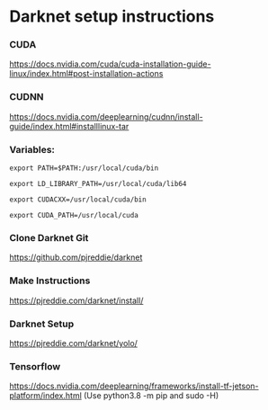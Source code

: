 # Darknet setup instructions

### CUDA
https://docs.nvidia.com/cuda/cuda-installation-guide-linux/index.html#post-installation-actions


### CUDNN
https://docs.nvidia.com/deeplearning/cudnn/install-guide/index.html#installlinux-tar


### Variables:

`export PATH=$PATH:/usr/local/cuda/bin`

`export LD_LIBRARY_PATH=/usr/local/cuda/lib64`

`export CUDACXX=/usr/local/cuda/bin`

`export CUDA_PATH=/usr/local/cuda`


### Clone Darknet Git
https://github.com/pjreddie/darknet


### Make Instructions 
https://pjreddie.com/darknet/install/

### Darknet Setup
https://pjreddie.com/darknet/yolo/

### Tensorflow
https://docs.nvidia.com/deeplearning/frameworks/install-tf-jetson-platform/index.html
(Use python3.8 -m pip and sudo -H)
